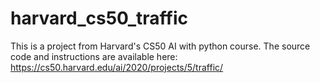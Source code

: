 # harvard_cs50_traffic
This is a project from Harvard's CS50 AI with python course. 
The source code and instructions are available here: https://cs50.harvard.edu/ai/2020/projects/5/traffic/
